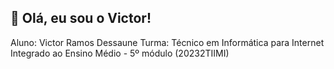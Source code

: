 ## 👋 Olá, eu sou o Victor!

Aluno: Victor Ramos Dessaune
Turma: Técnico em Informática para Internet Integrado ao Ensino Médio - 5º módulo (20232TIIMI)
<!---
victplay/victplay is a ✨ special ✨ repository because its `README.md` (this file) appears on your GitHub profile.
You can click the Preview link to take a look at your changes.
--->
